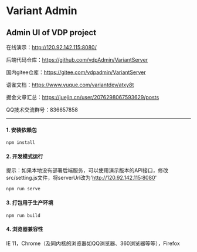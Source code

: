 # Variant Admin
## Admin UI of VDP project

在线演示：http://120.92.142.115:8080/

后端代码仓库：https://github.com/vdpAdmin/VariantServer

国内gitee仓库：https://gitee.com/vdpadmin/VariantServer

语雀文档：https://www.yuque.com/variantdev/atxy8t

掘金文章汇总：https://juejin.cn/user/2076298067593629/posts

QQ技术交流群号：836657858


---


#### 1. 安装依赖包


```
npm install
```


#### 2. 开发模式运行
提示：如果本地没有部署后端服务，可以使用演示版本的API接口，修改src/setting.js文件，将serverUrl改为'http://120.92.142.115:8080'
```
npm run serve
```

#### 3. 打包用于生产环境
```
npm run build
```

#### 4. 浏览器兼容性
IE 11，Chrome（及同内核的浏览器如QQ浏览器、360浏览器等等），Firefox
